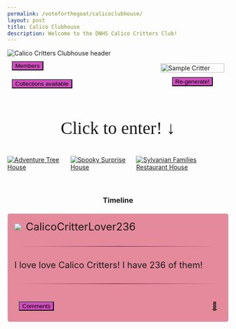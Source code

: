 ```yaml
---
permalink: /voteforthegoat/calicoclubhouse/
layout: post
title: Calico Clubhouse
description: Welcome to the DNHS Calico Critters Club!
---
```


<style>
.header-text {
    font-size: 40px;
    font-family: "Times New Roman", Times, serif;
    text-align: center;
}
.button-text {
    background-color: #d14dc0;
    cursor: pointer;
}
.button-image {
    border: none;
    width: 50px;
    height: 50px;
    cursor: pointer;
}
.container {
    display: flex;
    align-items: center;
    justify-content: space-between; /* Push content to opposite sides */
    width: 100%;
    padding: 10px;
    box-sizing: border-box;
}
.button-container {
    display: flex;
    flex-direction: column;
    gap: 20px;
}
.header-image-container {
    width: 30%;
    display: flex;
    flex-direction: column;
    align-items: center;
    justify-content: center; 
    gap: 10px;    
}
.header-image-container img {
    width: 100%;
    height: auto;
    object-fit: contain;
}
.image-container {
    width: auto;
    display: flex;
    flex-direction: row;
    justify-content: center; 
    gap: 10px;    
    margin: 0 auto;
}
.image-container img {
    width: auto;
    height: auto;
    max-height: 250px;
    cursor: pointer;
}

/* post styles */
.pfp {
    display: flex;
    align-items: center;
    margin-bottom: 10px; 
}
.pfp img {
    width: auto;
    max-height: 50px;
    max-width: 50px;
    margin-right: 10px;
    object-fit: contain;
}
.username {
    font-size: 24px;
}
.post {
    align-items: center;
    font-size: 20px;
    /*
    background-color: #2b2d42;
    border: 1px solid #ddd;
    max-width: 600px;
    padding: 15px;
    margin: 20px auto;
    box-shadow: 0 2px 5px rgba(0, 0, 0, 0.1);
    border-radius: 5px;
    */
    
}
hr {
    background-color: #ddd;
    height: 1px;
    border: none; 
    margin: 30px 0; 
    background: linear-gradient(to right, transparent, #5f0f40, transparent);
}
.post-footer {
    display: flex;
    justify-content: flex-end;
    font-size: 18px;
    padding: 10px;
    justify-content: space-between;
    gap: 10px;
}
.heart {
    margin-left: auto;
    font-size: 22px;
}
.like-container {
    margin-left: auto;
    order: 2;
    display: flex;
    align-items: center;
}
.commentbutton {
    margin-right: auto;
    order: 1;
}
.comments-section {
    display: none; 
    max-width: 600px; 
    margin: 0 auto; 
    padding: 10px;
}
</style>

<div>
<img src="{{site.baseurl}}/images/calicocritters/heading.png" alt="Calico Critters Clubhouse header">
</div>

<div class="container">
<div class="button-container" class="header-text">
    <a href="https://www.example.com" target="_blank">
        <button class="button-text">Members</button>
    </a>
    <a href="https://www.example.com/" target="_blank">
        <button class="button-text">Collections available</button>
    </a>
</div>

<div class="header-image-container">
    <img src="{{site.baseurl}}/images/calicocritters/mizuki.png" alt="Sample Critter">
    <a href="https://www.example.com" target="_blank">
        <button class="button-text">Re-generate!</button>
    </a>
</div>
</div>
<br>
<div>
<p class="header-text">Click to enter! ↓</p>

<div class="image-container">
    <a href="https://www.example.com" target="_blank">
        <img src="{{site.baseurl}}/images/calicocritters/mizukihouse.png" alt="Adventure Tree House">
    </a>
    <a href="https://www.example.com" target="_blank">
        <img src="{{site.baseurl}}/images/calicocritters/noryhouse.png" alt="Spooky Surprise House">
    </a>
    <a href="https://www.example.com" target="_blank">
        <img src="{{site.baseurl}}/images/calicocritters/emihouse.png" alt="Sylvanian Families Restaurant House">
    </a>
</div>
<br>
<br>
<!--posts-->
<h3 style="text-align: center;">Timeline</h3>
<div class="post" style="align-items: center; background-color: #E48A9C; border: 1px solid #ddd; max-width: 600px; padding: 15px; margin: 20px auto; border-radius: 5px;">
    <div class="pfp">
        <img src="{{site.baseurl}}/images/logo.png">
        <span class="username">CalicoCritterLover236</span>
    </div>
    <hr>
    <div>
        <p>I love love Calico Critters! I have 236 of them!</p>
    </div>
    <hr>
    <div class="post-footer">
    <div class="like-container">
        <a href="javascript:void(0);" onclick="likeFunction(this)">
            <span class="like">🤍</span>
        </a>
        </div>
    <div class="commentbutton-container">
        <button id="commentButton" class="button-text" onclick="toggleCommentSection();">Comments</button>
    </div>
</div>


<div id="commentSection" style="display: none; max-width: 600px; margin: 20px auto; padding: 10px; border: 1px solid #ddd; border-radius: 5px;">
    <input type="text" id="usernameInput" placeholder="Enter your username" style="width: 80%; padding: 8px; margin-bottom: 5px;">
    <input type="text" id="commentInput" placeholder="Enter your comment" style="width: 80%; padding: 8px;">
    <button onclick="addComment();" class="button-text" style="padding: 8px; margin-top: 5px;">Submit</button>
    <div id="commentList" style="margin-top: 10px;"></div>
</div>


<script>
function likeFunction(element){
    const heart = element.querySelector('.like');
        heart.textContent = heart.textContent === '🤍' ? '❤️' : '🤍';
}

// Function to toggle the visibility of the comment section
function toggleCommentSection() {
    const commentSection = document.getElementById('commentSection');
    commentSection.style.display = 
        commentSection.style.display === 'none' ? 'block' : 'none';
}

// Function to add a new comment and store it in local storage
function addComment() {
    const usernameInput = document.getElementById('usernameInput');
    const commentInput = document.getElementById('commentInput');

    // Ensure both username and comment are filled in
    if (usernameInput.value.trim() === "" || commentInput.value.trim() === "") {
        alert("Please enter both a username and a comment.");
        return;
    }

    // Get existing comments from local storage, or initialize as an empty array
    let comments = JSON.parse(localStorage.getItem('comments')) || [];

    // Add the new comment as an object with username and text
    const newComment = {
        username: usernameInput.value.trim(),
        text: commentInput.value.trim(),
    };

    comments.push(newComment);
    localStorage.setItem('comments', JSON.stringify(comments)); // Save to local storage

    // Clear the input fields
    usernameInput.value = '';
    commentInput.value = '';

    // Refresh the displayed comments
    displayComments();
}

// Function to display all comments from local storage
function displayComments() {
    const commentList = document.getElementById('commentList');
    commentList.innerHTML = ''; // Clear existing comments

    let comments = JSON.parse(localStorage.getItem('comments')) || [];

    // Create a comment element for each stored comment
    comments.forEach(comment => {
        const commentItem = document.createElement('div');
        commentItem.style.marginBottom = '10px';
        
        const usernameElement = document.createElement('strong');
        usernameElement.textContent = `${comment.username}: `;
        
        const textElement = document.createElement('span');
        textElement.textContent = comment.text;

        commentItem.appendChild(usernameElement);
        commentItem.appendChild(textElement);
        commentList.appendChild(commentItem);
    });
}

// Display comments on page load
window.onload = displayComments;
</script>